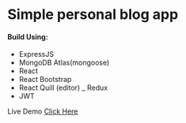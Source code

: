 # Simple personal blog app

#### Build Using:
- ExpressJS
- MongoDB Atlas(mongoose)
- React
- React Bootstrap
- React Quill (editor)
_ Redux
- JWT 

Live Demo [Click Here](https://blog.dika.dev)